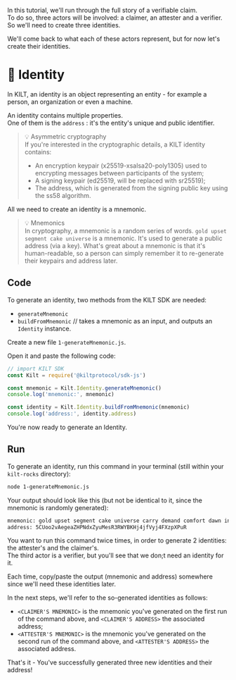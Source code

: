 In this tutorial, we'll run through the full story of a verifiable claim.  
To do so, three actors will be involved: a <span class="label-role claimer">claimer</span>, an <span class="label-role attester">attester</span> and a <span class="label-role verifier">verifier</span>.   
So we'll need to create three identities.  

We'll come back to what each of these actors represent, but for now let's create their identities.   

# 👤 Identity 

In KILT, an identity is an object representing an entity - for example a person, an organization or even a machine.     

An identity contains multiple properties.  
One of them is the `address` : it's the entity's unique and public identifier.     

> 💡 Asymmetric cryptography  
> If you're interested in the cryptographic details, a KILT identity contains:
> * An encryption keypair (x25519-xsalsa20-poly1305) used to encrypting messages between participants of the system;   
> * A signing keypair (ed25519, will be replaced with sr25519);
> * The address, which is generated from the signing public key using the ss58 algorithm. 

All we need to create an identity is a mnemonic.   

> 💡 Mnemonics   
> In cryptography, a mnemonic is a random series of words. `gold upset segment cake universe` is a mnemonic. It's used to generate a public address (via a key). What's great about a mnemonic is that it's human-readable, so a person can simply remember it to re-generate their keypairs and address later. 

## Code 

To generate an identity, two methods from the KILT SDK are needed: 
* `generateMnemonic`
* `buildFromMnemonic` // takes a mnemonic as an input, and outputs an `Identity` instance.  

Create a new file `1-generateMnemonic.js`.

Open it and paste the following code: 

```javascript
// import KILT SDK
const Kilt = require('@kiltprotocol/sdk-js')

const mnemonic = Kilt.Identity.generateMnemonic()
console.log('mnemonic:', mnemonic)

const identity = Kilt.Identity.buildFromMnemonic(mnemonic)
console.log('address:', identity.address)
```

You're now ready to generate an Identity.    

## Run 

To generate an identity, run this command in your terminal (still within your `kilt-rocks` directory):  
```bash
node 1-generateMnemonic.js
``` 

Your output should look like this (but not be identical to it, since the mnemonic is randomly generated):
```bash
mnemonic: gold upset segment cake universe carry demand comfort dawn invite element capital
address: 5CUoo2vAegeaZHPNdxZyuMesR3RWYBKHj4jfVyj4FXzpXPuR
```     

You want to run this command twice times, in order to generate 2 identities: the attester's and the claimer's.  
The third actor is a verifier, but you'll see that we don;t need an identity for it. 

Each time, copy/paste the output (mnemonic and address) somewhere since we'll need these identities later.  

In the next steps, we'll refer to the so-generated identities as follows:  
* `<CLAIMER'S MNEMONIC>` is the mnemonic you've generated on the first run of the command above, and `<CLAIMER'S ADDRESS>` the associated address;  
* `<ATTESTER'S MNEMONIC>` is the mnemonic you've generated on the second run of the command above, and `<ATTESTER'S ADDRESS>` the associated address.      

That's it - You've successfully generated three new identities and their address!  


